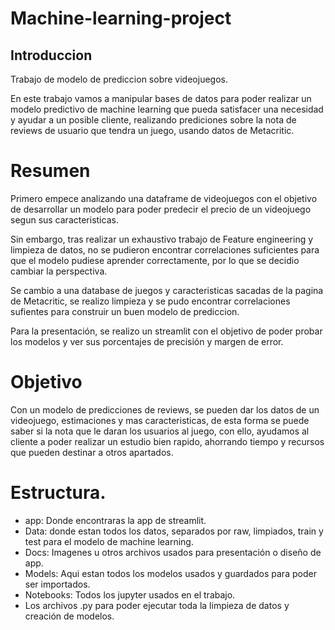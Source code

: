# Machine-learning-project

## Introduccion

Trabajo de modelo de prediccion sobre videojuegos.

En este trabajo vamos a manipular bases de datos para poder realizar un modelo predictivo de machine learning que pueda satisfacer una necesidad y ayudar a un posible cliente, realizando prediciones sobre la nota de reviews de usuario que tendra un juego, usando datos de Metacritic.

# Resumen

Primero empece analizando una dataframe de videojuegos con el objetivo de desarrollar un modelo para poder predecir el precio de un videojuego segun sus caracteristicas.

Sin embargo, tras realizar un exhaustivo trabajo de Feature engineering y limpieza de datos, no se pudieron encontrar correlaciones suficientes para que el modelo pudiese aprender correctamente, por lo que se decidio cambiar la perspectiva.

Se cambio a una database de juegos y caracteristicas sacadas de la pagina de Metacritic, se realizo limpieza y se pudo encontrar correlaciones sufientes para construir un buen modelo de prediccion.

Para la presentación, se realizo un streamlit con el objetivo de poder probar los modelos y ver sus porcentajes de precisión y margen de error.

# Objetivo

Con un modelo de predicciones de reviews, se pueden dar los datos de un videojuego, estimaciones y mas caracteristicas, de esta forma se puede saber si la nota que le daran los usuarios al juego, con ello, ayudamos al cliente a poder realizar un estudio bien rapido, ahorrando tiempo y recursos que pueden destinar a otros apartados.

# Estructura.

- app: Donde encontraras la app de streamlit.
- Data: donde estan todos los datos, separados por raw, limpiados, train y test para el modelo de machine learning.
- Docs: Imagenes u otros archivos usados para presentación o diseño de app.
- Models: Aqui estan todos los modelos usados y guardados para poder ser importados.
- Notebooks: Todos los jupyter usados en el trabajo.
- Los archivos .py para poder ejecutar toda la limpieza de datos y creación de modelos.

